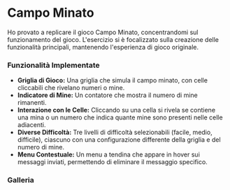 # Campo Minato
Ho provato a replicare il gioco Campo Minato, concentrandomi sul funzionamento del gioco. L'esercizio si è focalizzato sulla creazione delle funzionalità principali, mantenendo l'esperienza di gioco originale.

### Funzionalità Implementate
- **Griglia di Gioco:** Una griglia che simula il campo minato, con celle cliccabili che rivelano numeri o mine.
- **Indicatore di Mine:** Un contatore che mostra il numero di mine rimanenti.
- **Interazione con le Celle:** Cliccando su una cella si rivela se contiene una mina o un numero che indica quante mine sono presenti nelle celle adiacenti.
- **Diverse Difficoltà:** Tre livelli di difficoltà selezionabili (facile, medio, difficile), ciascuno con una configurazione differente della griglia e del numero di mine.
- **Menu Contestuale:** Un menu a tendina che appare in hover sui messaggi inviati, permettendo di eliminare il messaggio specifico.

### Galleria
